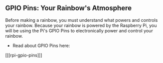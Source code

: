 ## GPIO Pins: Your Rainbow's Atmosphere

Before making a rainbow, you must understand what powers and controls your rainbow.
Because your rainbow is powered by the Raspberry Pi, you will be using the Pi's GPIO Pins to electronically power and control your rainbow.

+ Read about GPIO Pins here: 

[[[rpi-gpio-pins]]]
